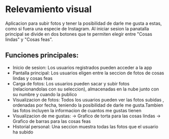 # Relevamiento visual

Aplicacion para subir fotos y tener la posibilidad de darle me gusta a estas, como si fuera una especie de Instagram. Al iniciar sesion la panatalla principal se divide en dos botones que te permiten elegir entre "Cosas lindas" y "Cosas feas".

## Funciones principales:
  - Inicio de sesion: Los usuarios registrados pueden acceder a la app
  - Pantalla principal: Los usuarios eligen entre la seccion de fotos de cosas lindas y cosas feas
  - Carga de fotos: Los usuarios pueden sacar y subir fotos (relacionandolas con su seleccion), almacenadas en la nube junto con su numbre y cuando la publico
  - Visualizacion de fotos: Todos los usuarios pueden ver las fotos subidas , ordenadas por fecha, teniendo la posibilidad de darle me gusta.Tambien las fotos incluyen la informacion de cuantos me gustas tienen 
  - Visualizacion de me gustas:
      -> Grafico de torta para las cosas lindas
      -> Grafico de barras para las cosas feas
  - Historial personal: Una seccion muestra todas las fotos que el usuario ha subido
